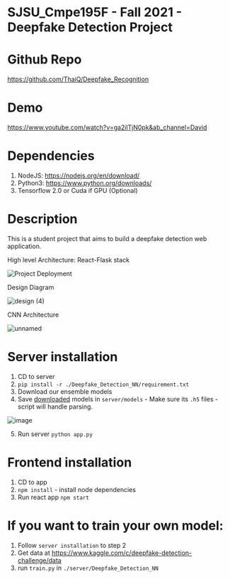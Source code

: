 # SJSU_Cmpe195F - Fall 2021 - Deepfake Detection Project

# Github Repo
https://github.com/ThaiQ/Deepfake_Recognition

# Demo
https://www.youtube.com/watch?v=ga2ilTjN0pk&ab_channel=David

# Dependencies
1. NodeJS: https://nodejs.org/en/download/
2. Python3: https://www.python.org/downloads/
3. Tensorflow 2.0 or Cuda if GPU (Optional)

# Description
This is a student project that aims to build a deepfake detection web application.

High level Architecture: React-Flask stack

![Project Deployment](https://user-images.githubusercontent.com/18486562/143810257-6e65f424-4852-4b2b-a591-cbadf70fc096.png)

Design Diagram

![design (4)](https://user-images.githubusercontent.com/18486562/143810327-9ff49df8-fd94-427c-8291-97c3f11c3820.png)

CNN Architecture

![unnamed](https://user-images.githubusercontent.com/18486562/143810556-560ec505-c388-43c5-a564-87e55adb9568.png)

# Server installation
1. CD to server
2. `pip install -r ./Deepfake_Detection_NN/requirement.txt`
3. Download our ensemble models
4. Save [downloaded](https://drive.google.com/file/d/1wjqRtgTM5mWk4wyAUApbsdG1HMYjgWmt/view?usp=sharing) models in `server/models` - Make sure its `.h5` files - script will handle parsing.
   
![image](https://user-images.githubusercontent.com/18486562/137400179-1abc726e-1d04-407f-b194-2f9c1a6ea66b.png)

5. Run server `python app.py`

# Frontend installation
1. CD to app
2. `npm install` - install node dependencies
3. Run react app `npm start`

# If you want to train your own model:
1. Follow `server installation` to step 2
3. Get data at https://www.kaggle.com/c/deepfake-detection-challenge/data
2. run `train.py` in `./server/Deepfake_Detection_NN`
